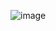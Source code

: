 ![image](https://github.com/win21H2/personal_website_media_catalogue/assets/92825997/9971c952-e3f6-485b-9ee2-f7a67e34faba)
